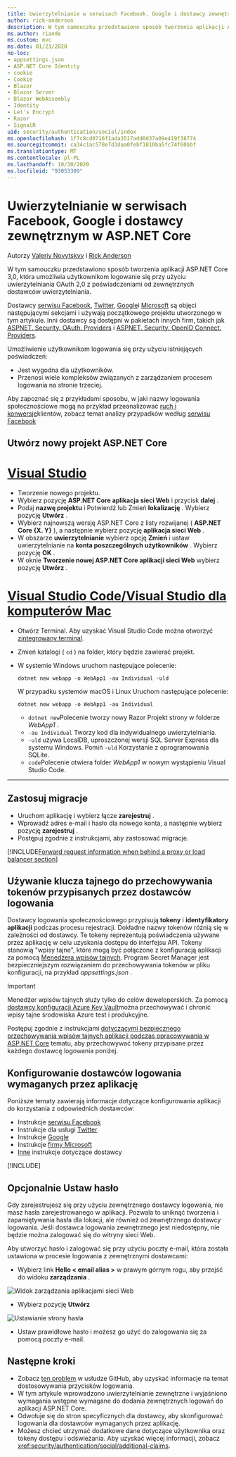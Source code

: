 ```yaml
---
title: Uwierzytelnianie w serwisach Facebook, Google i dostawcy zewnętrznym w ASP.NET Core
author: rick-anderson
description: W tym samouczku przedstawiono sposób tworzenia aplikacji ASP.NET Core przy użyciu protokołu OAuth 2,0 z zewnętrznymi dostawcami uwierzytelniania.
ms.author: riande
ms.custom: mvc
ms.date: 01/23/2020
no-loc:
- appsettings.json
- ASP.NET Core Identity
- cookie
- Cookie
- Blazor
- Blazor Server
- Blazor WebAssembly
- Identity
- Let's Encrypt
- Razor
- SignalR
uid: security/authentication/social/index
ms.openlocfilehash: 1f7c8cd0716f1ada3517add0d37a09e419f38774
ms.sourcegitcommit: ca34c1ac578e7d3daa0febf1810ba5fc74f60bbf
ms.translationtype: MT
ms.contentlocale: pl-PL
ms.lasthandoff: 10/30/2020
ms.locfileid: "93053309"
---
```

# <a name="facebook-google-and-external-provider-authentication-in-aspnet-core"></a>Uwierzytelnianie w serwisach Facebook, Google i dostawcy zewnętrznym w ASP.NET Core

Autorzy [Valeriy Novytskyy](https://github.com/01binary) i [Rick Anderson](https://twitter.com/RickAndMSFT)

W tym samouczku przedstawiono sposób tworzenia aplikacji ASP.NET Core 3,0, która umożliwia użytkownikom logowanie się przy użyciu uwierzytelniania OAuth 2,0 z poświadczeniami od zewnętrznych dostawców uwierzytelniania.

Dostawcy [serwisu Facebook](xref:security/authentication/facebook-logins), [Twitter](xref:security/authentication/twitter-logins), [Google](xref:security/authentication/google-logins)i [Microsoft](xref:security/authentication/microsoft-logins) są objęci następującymi sekcjami i używają początkowego projektu utworzonego w tym artykule. Inni dostawcy są dostępni w pakietach innych firm, takich jak [ASPNET. Security. OAuth. Providers](https://github.com/aspnet-contrib/AspNet.Security.OAuth.Providers) i [ASPNET. Security. OpenID Connect. Providers](https://github.com/aspnet-contrib/AspNet.Security.OpenId.Providers).

Umożliwienie użytkownikom logowania się przy użyciu istniejących poświadczeń:

* Jest wygodna dla użytkowników.
* Przenosi wiele kompleksów związanych z zarządzaniem procesem logowania na stronie trzeciej.

Aby zapoznać się z przykładami sposobu, w jaki nazwy logowania społecznościowe mogą na przykład przeanalizować [ruch i konwersje](https://dev.twitter.com/resources/case-studies)klientów, zobacz temat analizy przypadków według [serwisu Facebook](https://www.facebook.com/unsupportedbrowser)

## <a name="create-a-new-aspnet-core-project"></a>Utwórz nowy projekt ASP.NET Core

# <a name="visual-studio"></a>[Visual Studio](#tab/visual-studio)

* Tworzenie nowego projektu.
* Wybierz pozycję **ASP.NET Core aplikacja sieci Web** i przycisk **dalej** .
* Podaj **nazwę projektu** i Potwierdź lub Zmień **lokalizację** . Wybierz pozycję **Utwórz** .
* Wybierz najnowszą wersję ASP.NET Core z listy rozwijanej ( **ASP.NET Core {X. Y}** ), a następnie wybierz pozycję **aplikacja sieci Web** .
* W obszarze **uwierzytelnianie** wybierz opcję **Zmień** i ustaw uwierzytelnianie na **konta poszczególnych użytkowników** . Wybierz pozycję **OK** .
* W oknie **Tworzenie nowej ASP.NET Core aplikacji sieci Web** wybierz pozycję **Utwórz** .

# <a name="visual-studio-code--visual-studio-for-mac"></a>[Visual Studio Code/Visual Studio dla komputerów Mac](#tab/visual-studio-code+visual-studio-mac)

* Otwórz Terminal.  Aby uzyskać Visual Studio Code można otworzyć [zintegrowany terminal](https://code.visualstudio.com/docs/editor/integrated-terminal).

* Zmień katalogi ( `cd` ) na folder, który będzie zawierać projekt.

* W systemie Windows uruchom następujące polecenie:

  ```dotnetcli
  dotnet new webapp -o WebApp1 -au Individual -uld
  ```

  W przypadku systemów macOS i Linux Uruchom następujące polecenie:

  ```dotnetcli
  dotnet new webapp -o WebApp1 -au Individual
  ```

  * `dotnet new`Polecenie tworzy nowy Razor Projekt strony w folderze *WebApp1* .
  * `-au Individual` Tworzy kod dla indywidualnego uwierzytelniania.
  * `-uld` używa LocalDB, uproszczonej wersji SQL Server Express dla systemu Windows. Pomiń `-uld` Korzystanie z oprogramowania SQLite.
  * `code`Polecenie otwiera folder *WebApp1* w nowym wystąpieniu Visual Studio Code.

---

## <a name="apply-migrations"></a>Zastosuj migracje

* Uruchom aplikację i wybierz łącze **zarejestruj** .
* Wprowadź adres e-mail i hasło dla nowego konta, a następnie wybierz pozycję **zarejestruj** .
* Postępuj zgodnie z instrukcjami, aby zastosować migracje.

[!INCLUDE[Forward request information when behind a proxy or load balancer section](includes/forwarded-headers-middleware.md)]

## <a name="use-secretmanager-to-store-tokens-assigned-by-login-providers"></a>Używanie klucza tajnego do przechowywania tokenów przypisanych przez dostawców logowania

Dostawcy logowania społecznościowego przypisują **tokeny** i **identyfikatory aplikacji** podczas procesu rejestracji. Dokładne nazwy tokenów różnią się w zależności od dostawcy. Te tokeny reprezentują poświadczenia używane przez aplikację w celu uzyskania dostępu do interfejsu API. Tokeny stanowią "wpisy tajne", które mogą być połączone z konfiguracją aplikacji za pomocą [Menedżera wpisów tajnych](xref:security/app-secrets#secret-manager). Program Secret Manager jest bezpieczniejszym rozwiązaniem do przechowywania tokenów w pliku konfiguracji, na przykład *appsettings.json* .

> [!IMPORTANT]
> Menedżer wpisów tajnych służy tylko do celów deweloperskich. Za pomocą [dostawcy konfiguracji Azure Key Vault](xref:security/key-vault-configuration)można przechowywać i chronić wpisy tajne środowiska Azure test i produkcyjne.

Postępuj zgodnie z instrukcjami [dotyczącymi bezpiecznego przechowywania wpisów tajnych aplikacji podczas opracowywania w ASP.NET Core](xref:security/app-secrets) tematu, aby przechowywać tokeny przypisane przez każdego dostawcę logowania poniżej.

## <a name="setup-login-providers-required-by-your-application"></a>Konfigurowanie dostawców logowania wymaganych przez aplikację

Poniższe tematy zawierają informacje dotyczące konfigurowania aplikacji do korzystania z odpowiednich dostawców:

* Instrukcje [serwisu Facebook](xref:security/authentication/facebook-logins)
* Instrukcje dla usługi [Twitter](xref:security/authentication/twitter-logins)
* Instrukcje [Google](xref:security/authentication/google-logins)
* Instrukcje [firmy Microsoft](xref:security/authentication/microsoft-logins)
* [Inne](xref:security/authentication/otherlogins) instrukcje dotyczące dostawcy

[!INCLUDE[](includes/chain-auth-providers.md)]

## <a name="optionally-set-password"></a>Opcjonalnie Ustaw hasło

Gdy zarejestrujesz się przy użyciu zewnętrznego dostawcy logowania, nie masz hasła zarejestrowanego w aplikacji. Pozwala to uniknąć tworzenia i zapamiętywania hasła dla lokacji, ale również od zewnętrznego dostawcy logowania. Jeśli dostawca logowania zewnętrznego jest niedostępny, nie będzie można zalogować się do witryny sieci Web.

Aby utworzyć hasło i zalogować się przy użyciu poczty e-mail, która została ustawiona w procesie logowania z zewnętrznymi dostawcami:

* Wybierz link **Hello &lt; email alias &gt;** w prawym górnym rogu, aby przejść do widoku **zarządzania** .

![Widok zarządzania aplikacjami sieci Web](index/_static/pass1a.png)

* Wybierz pozycję **Utwórz**

![Ustawianie strony hasła](index/_static/pass2a.png)

* Ustaw prawidłowe hasło i możesz go użyć do zalogowania się za pomocą poczty e-mail.

## <a name="next-steps"></a>Następne kroki

* Zobacz [ten problem](https://github.com/dotnet/AspNetCore.Docs/issues/10563) w usłudze GitHub, aby uzyskać informacje na temat dostosowywania przycisków logowania.
* W tym artykule wprowadzono uwierzytelnianie zewnętrzne i wyjaśniono wymagania wstępne wymagane do dodania zewnętrznych logowań do aplikacji ASP.NET Core.
* Odwołuje się do stron specyficznych dla dostawcy, aby skonfigurować logowania dla dostawców wymaganych przez aplikację.
* Możesz chcieć utrzymać dodatkowe dane dotyczące użytkownika oraz tokeny dostępu i odświeżania. Aby uzyskać więcej informacji, zobacz <xref:security/authentication/social/additional-claims>.
